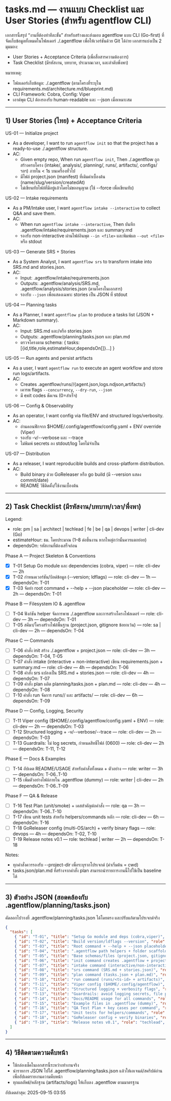 # tasks.md — งานแบบ Checklist และ User Stories (สำหรับ agentflow CLI)

เอกสารนี้สรุป “งานที่ต้องทำทีละขั้น” สำหรับสร้างและส่งมอบ agentflow แบบ CLI (Go-first) ที่จัดเก็บข้อมูลทั้งหมดในโฟลเดอร์ ./.agentflow เพื่อให้เวอร์ชันด้วย Git ได้ง่าย เอกสารแบ่งเป็น 2 มุมมอง:
- User Stories + Acceptance Criteria (เพื่อสื่อสารความต้องการ)
- Task Checklist (มีรหัสงาน, บทบาท, ประมาณเวลา, และลำดับพึ่งพา)

หมายเหตุ:
- โฟลเดอร์เก็บข้อมูล: ./.agentflow (ตามโครงที่ระบุใน requirements.md/architecture.md/blueprint.md)
- CLI Framework: Cobra, Config: Viper
- เอาต์พุต CLI ต้องรองรับ human-readable และ --json เมื่อเหมาะสม

---

## 1) User Stories (ไทย) + Acceptance Criteria

US-01 — Initialize project
- As a developer, I want to run `agentflow init` so that the project has a ready-to-use ./.agentflow structure.
- AC:
  - Given empty repo, When run `agentflow init`, Then ./.agentflow ถูกสร้างครบโครง (intake/, analysis/, planning/, runs/, artifacts/, configs/ ฯลฯ) ภายใน < 1s บนเครื่องทั่วไป
  - มีไฟล์ project.json (manifest) ที่เติมค่าเบื้องต้น (name/slug/version/createdAt)
  - ไม่เขียนทับไฟล์ที่มีอยู่แล้วโดยไม่ขออนุญาต (ใช้ --force เพื่อเขียนทับ)

US-02 — Intake requirements
- As a PM/Intake user, I want `agentflow intake --interactive` to collect Q&A and save them.
- AC:
  - When run `agentflow intake --interactive`, Then บันทึก .agentflow/intake/requirements.json และ summary.md
  - รองรับ non-interactive ผ่านไฟล์อินพุต `--in <file>` และพิมพ์ผล `--out <file>` หรือ stdout

US-03 — Generate SRS + Stories
- As a System Analyst, I want `agentflow srs` to transform intake into SRS.md and stories.json.
- AC:
  - Input: .agentflow/intake/requirements.json
  - Outputs: .agentflow/analysis/SRS.md, .agentflow/analysis/stories.json (ตามโครงในเอกสาร)
  - รองรับ `--json` เพื่อแสดงเฉพาะ stories เป็น JSON ที่ stdout

US-04 — Planning tasks
- As a Planner, I want `agentflow plan` to produce a tasks list (JSON + Markdown summary).
- AC:
  - Input: SRS.md และ/หรือ stories.json
  - Outputs: .agentflow/planning/tasks.json และ plan.md
  - ตรวจโครงตาม schema: { tasks:[{id,title,role,estimateHour,dependsOn[]}...] }

US-05 — Run agents and persist artifacts
- As a user, I want `agentflow run` to execute an agent workflow and store run logs/artifacts.
- AC:
  - Creates .agentflow/runs/<ts-id>/{agent.json,logs.ndjson,artifacts/}
  - เคารพ flags `--concurrency`, `--dry-run`, `--json`
  - มี exit codes ชัดเจน (0=สำเร็จ)

US-06 — Config & Observability
- As an operator, I want config via file/ENV and structured logs/verbosity.
- AC:
  - อ่านคอนฟิกจาก $HOME/.config/agentflow/config.yaml + ENV override (Viper)
  - รองรับ -v/--verbose และ --trace
  - ไม่พิมพ์ secrets ลง stdout/log โดยไม่จำเป็น

US-07 — Distribution
- As a releaser, I want reproducible builds and cross-platform distribution.
- AC:
  - Build binary ด้วย GoReleaser หรือ go build (มี --version แสดง commit/date)
  - README วิธีติดตั้ง/ใช้งานเบื้องต้น

---

## 2) Task Checklist (มีรหัสงาน/บทบาท/เวลา/พึ่งพา)

Legend:
- role: pm | sa | architect | techlead | fe | be | qa | devops | writer | cli-dev (Go)
- estimateHour: ชม. โดยประมาณ (1–8 ต่อชิ้นงาน หากใหญ่กว่านั้นควรแตกย่อย)
- dependsOn: รหัสงานที่ต้องเสร็จก่อน

Phase A — Project Skeleton & Conventions
- [x] T-01 Setup Go module และ dependencies (cobra, viper) — role: cli-dev — 2h
- [x] T-02 กำหนดเวอร์ชัน/บิลด์ข้อมูล (--version; ldflags) — role: cli-dev — 1h — dependsOn: T-01
- [x] T-03 จัดทำ root command + --help + --json placeholder — role: cli-dev — 2h — dependsOn: T-01

Phase B — Filesystem IO & .agentflow
- [ ] T-04 ฟังก์ชัน helper จัดการพาธ ./.agentflow และการสร้างโครงโฟลเดอร์ — role: cli-dev — 3h — dependsOn: T-01
- [ ] T-05 สคีมา/โครงสร้างไฟล์พื้นฐาน (project.json, gitignore ข้อยกเว้น) — role: sa | cli-dev — 2h — dependsOn: T-04

Phase C — Commands
- [ ] T-06 คำสั่ง init สร้าง ./.agentflow + project.json — role: cli-dev — 3h — dependsOn: T-04, T-05
- [ ] T-07 คำสั่ง intake (interactive + non-interactive) เขียน requirements.json + summary.md — role: cli-dev — 4h — dependsOn: T-06
- [ ] T-08 คำสั่ง srs แปลงเป็น SRS.md + stories.json — role: cli-dev — 4h — dependsOn: T-07
- [ ] T-09 คำสั่ง plan ผลิต planning/tasks.json + plan.md — role: cli-dev — 4h — dependsOn: T-08
- [ ] T-10 คำสั่ง run จัดการ runs/<ts-id>/ และ artifacts/ — role: cli-dev — 6h — dependsOn: T-09

Phase D — Config, Logging, Security
- [ ] T-11 Viper config ($HOME/.config/agentflow/config.yaml + ENV) — role: cli-dev — 2h — dependsOn: T-03
- [ ] T-12 Structured logging + -v/--verbose/--trace — role: cli-dev — 2h — dependsOn: T-03
- [ ] T-13 Guardrails: ไม่ log secrets, กำหนดสิทธิ์ไฟล์ (0600) — role: cli-dev — 2h — dependsOn: T-11, T-12

Phase E — Docs & Examples
- [ ] T-14 อัปเดต README/USAGE สำหรับคำสั่งทั้งหมด + ตัวอย่าง — role: writer — 3h — dependsOn: T-06..T-10
- [ ] T-15 เพิ่มตัวอย่างไฟล์ภายใน .agentflow (dummy) — role: writer | cli-dev — 2h — dependsOn: T-06..T-09

Phase F — QA & Release
- [ ] T-16 Test Plan (unit/smoke) + เคสสำคัญต่อคำสั่ง — role: qa — 3h — dependsOn: T-06..T-10
- [ ] T-17 เขียน unit tests สำหรับ helpers/commands หลัก — role: cli-dev — 6h — dependsOn: T-16
- [ ] T-18 GoReleaser config (multi-OS/arch) + verify binary flags — role: devops — 4h — dependsOn: T-02, T-10
- [ ] T-19 Release notes v0.1 — role: techlead | writer — 2h — dependsOn: T-18

Notes:
- ทุกคำสั่งควรรองรับ --project-dir เพื่อระบุรากโปรเจกต์ (ค่าเริ่มต้น = cwd)
- tasks.json/plan.md ที่สร้างจากคำสั่ง plan สามารถนำรายการงานนี้ไปใช้เป็น baseline ได้

---

## 3) ตัวอย่าง JSON (สอดคล้องกับ .agentflow/planning/tasks.json)

คัดลอกไปวางที่ .agentflow/planning/tasks.json ได้โดยตรง และปรับแก้ตามโปรเจกต์จริง

```json
{
  "tasks": [
    { "id": "T-01", "title": "Setup Go module and deps (cobra,viper)", "role": "cli-dev", "estimateHour": 2, "dependsOn": [] },
    { "id": "T-02", "title": "Build version/ldflags --version", "role": "cli-dev", "estimateHour": 1, "dependsOn": ["T-01"] },
    { "id": "T-03", "title": "Root command + --help + --json placeholder", "role": "cli-dev", "estimateHour": 2, "dependsOn": ["T-01"] },
    { "id": "T-04", "title": ".agentflow path helpers + folder scaffold", "role": "cli-dev", "estimateHour": 3, "dependsOn": ["T-01"] },
    { "id": "T-05", "title": "Base schemas/files (project.json, gitignore)", "role": "cli-dev", "estimateHour": 2, "dependsOn": ["T-04"] },
    { "id": "T-06", "title": "init command creates .agentflow + project.json", "role": "cli-dev", "estimateHour": 3, "dependsOn": ["T-04","T-05"] },
    { "id": "T-07", "title": "intake command (interactive/non-interactive)", "role": "cli-dev", "estimateHour": 4, "dependsOn": ["T-06"] },
    { "id": "T-08", "title": "srs command (SRS.md + stories.json)", "role": "cli-dev", "estimateHour": 4, "dependsOn": ["T-07"] },
    { "id": "T-09", "title": "plan command (tasks.json + plan.md)", "role": "cli-dev", "estimateHour": 4, "dependsOn": ["T-08"] },
    { "id": "T-10", "title": "run command (runs/<ts-id> + artifacts)", "role": "cli-dev", "estimateHour": 6, "dependsOn": ["T-09"] },
    { "id": "T-11", "title": "Viper config ($HOME/.config/agentflow)", "role": "cli-dev", "estimateHour": 2, "dependsOn": ["T-03"] },
    { "id": "T-12", "title": "Structured logging + verbosity flags", "role": "cli-dev", "estimateHour": 2, "dependsOn": ["T-03"] },
    { "id": "T-13", "title": "Guardrails: avoid logging secrets, file perms", "role": "cli-dev", "estimateHour": 2, "dependsOn": ["T-11","T-12"] },
    { "id": "T-14", "title": "Docs/README usage for all commands", "role": "writer", "estimateHour": 3, "dependsOn": ["T-06","T-07","T-08","T-09","T-10"] },
    { "id": "T-15", "title": "Example files in .agentflow (dummy)", "role": "cli-dev", "estimateHour": 2, "dependsOn": ["T-06","T-07","T-08","T-09"] },
    { "id": "T-16", "title": "QA Test Plan + key cases per command", "role": "qa", "estimateHour": 3, "dependsOn": ["T-06","T-07","T-08","T-09","T-10"] },
    { "id": "T-17", "title": "Unit tests for helpers/commands", "role": "cli-dev", "estimateHour": 6, "dependsOn": ["T-16"] },
    { "id": "T-18", "title": "GoReleaser config + verify binaries", "role": "devops", "estimateHour": 4, "dependsOn": ["T-02","T-10"] },
    { "id": "T-19", "title": "Release notes v0.1", "role": "techlead", "estimateHour": 2, "dependsOn": ["T-18"] }
  ]
}
```

---

## 4) วิธีติดตามความคืบหน้า

- ใช้กล่องเช็คในเอกสารนี้ระหว่างทำงานจริง
- นำรายการ JSON ไปใส่ .agentflow/planning/tasks.json แล้วให้เอเจนต์/สคริปต์อ่านเพื่ออัปเดตรายงานความคืบหน้า
- ทุกผลลัพธ์/หลักฐาน (artifacts/logs) ให้เก็บลง .agentflow ตามมาตรฐาน

อัปเดตล่าสุด: 2025-09-15 03:55
